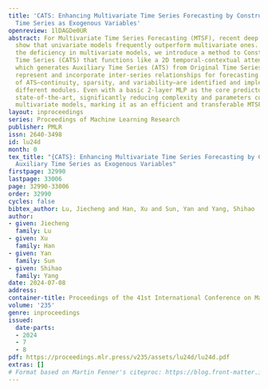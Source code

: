 ```yaml
---
title: 'CATS: Enhancing Multivariate Time Series Forecasting by Constructing Auxiliary
  Time Series as Exogenous Variables'
openreview: 1lDAGDe0UR
abstract: For Multivariate Time Series Forecasting (MTSF), recent deep learning applications
  show that univariate models frequently outperform multivariate ones. To address
  the deficiency in multivariate models, we introduce a method to Construct Auxiliary
  Time Series (CATS) that functions like a 2D temporal-contextual attention mechanism,
  which generates Auxiliary Time Series (ATS) from Original Time Series (OTS) to effectively
  represent and incorporate inter-series relationships for forecasting. Key principles
  of ATS—continuity, sparsity, and variability—are identified and implemented through
  different modules. Even with a basic 2-layer MLP as the core predictor, CATS achieves
  state-of-the-art, significantly reducing complexity and parameters compared to previous
  multivariate models, marking it as an efficient and transferable MTSF solution.
layout: inproceedings
series: Proceedings of Machine Learning Research
publisher: PMLR
issn: 2640-3498
id: lu24d
month: 0
tex_title: "{CATS}: Enhancing Multivariate Time Series Forecasting by Constructing
  Auxiliary Time Series as Exogenous Variables"
firstpage: 32990
lastpage: 33006
page: 32990-33006
order: 32990
cycles: false
bibtex_author: Lu, Jiecheng and Han, Xu and Sun, Yan and Yang, Shihao
author:
- given: Jiecheng
  family: Lu
- given: Xu
  family: Han
- given: Yan
  family: Sun
- given: Shihao
  family: Yang
date: 2024-07-08
address:
container-title: Proceedings of the 41st International Conference on Machine Learning
volume: '235'
genre: inproceedings
issued:
  date-parts:
  - 2024
  - 7
  - 8
pdf: https://proceedings.mlr.press/v235/assets/lu24d/lu24d.pdf
extras: []
# Format based on Martin Fenner's citeproc: https://blog.front-matter.io/posts/citeproc-yaml-for-bibliographies/
---
```

